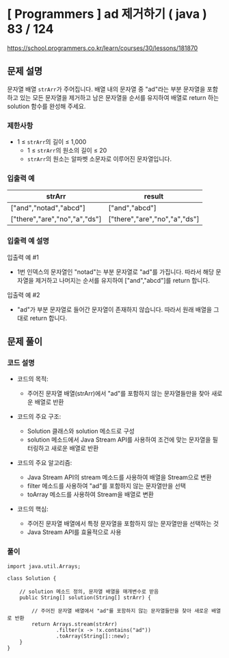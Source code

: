 # [ Programmers ] ad 제거하기 ( java ) 83 / 124
https://school.programmers.co.kr/learn/courses/30/lessons/181870

## 문제 설명

문자열 배열 `strArr`가 주어집니다. 배열 내의 문자열 중 "ad"라는 부분 문자열을 포함하고 있는 모든 문자열을 제거하고 남은 문자열을 순서를 유지하여 배열로 return 하는 solution 함수를 완성해 주세요.

### 제한사항

- 1 ≤ `strArr`의 길이 ≤ 1,000
    - 1 ≤ `strArr`의 원소의 길이 ≤ 20
    - `strArr`의 원소는 알파벳 소문자로 이루어진 문자열입니다.


### 입출력 예

|strArr|result|
|---|---|
|["and","notad","abcd"]|["and","abcd"]|
|["there","are","no","a","ds"]|["there","are","no","a","ds"]|


### 입출력 예 설명

입출력 예 #1

- 1번 인덱스의 문자열인 "notad"는 부분 문자열로 "ad"를 가집니다. 따라서 해당 문자열을 제거하고 나머지는 순서를 유지하여 ["and","abcd"]를 return 합니다.

입출력 예 #2

- "ad"가 부분 문자열로 들어간 문자열이 존재하지 않습니다. 따라서 원래 배열을 그대로 return 합니다.


## 문제 풀이
### 코드 설명
- 코드의 목적:
    
    - 주어진 문자열 배열(strArr)에서 "ad"를 포함하지 않는 문자열들만을 찾아 새로운 배열로 반환
- 코드의 주요 구조:
    
    - Solution 클래스와 solution 메소드로 구성
    - solution 메소드에서 Java Stream API를 사용하여 조건에 맞는 문자열을 필터링하고 새로운 배열로 반환
- 코드의 주요 알고리즘:
    
    - Java Stream API의 stream 메소드를 사용하여 배열을 Stream으로 변환
    - filter 메소드를 사용하여 "ad"를 포함하지 않는 문자열만을 선택
    - toArray 메소드를 사용하여 Stream을 배열로 변환
- 코드의 핵심:
    
    - 주어진 문자열 배열에서 특정 문자열을 포함하지 않는 문자열만을 선택하는 것
    - Java Stream API를 효율적으로 사용

### 풀이
```
import java.util.Arrays;

class Solution {

    // solution 메소드 정의, 문자열 배열을 매개변수로 받음
    public String[] solution(String[] strArr) {

        // 주어진 문자열 배열에서 "ad"를 포함하지 않는 문자열들만을 찾아 새로운 배열로 반환
        return Arrays.stream(strArr)
                .filter(x -> !x.contains("ad"))
                .toArray(String[]::new);
    }
}
```

